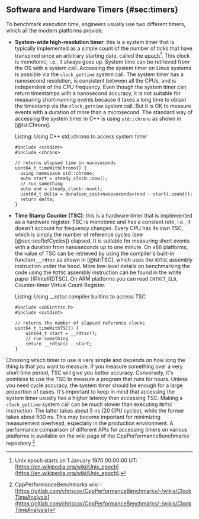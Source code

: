 ## Software and Hardware Timers {#sec:timers}

To benchmark execution time, engineers usually use two different timers, which all the modern platforms provide:

 - **System-wide high-resolution timer**: this is a system timer that is typically implemented as a simple count of the number of ticks that have transpired since an arbitrary starting date, called the [epoch](https://en.wikipedia.org/wiki/Epoch_(computing))[^1]. This clock is monotonic; i.e., it always goes up. System time can be retrieved from the OS with a system call. Accessing the system timer on Linux systems is possible via the `clock_gettime` system call. The system timer has a nanosecond resolution, is consistent between all the CPUs, and is independent of the CPU frequency. Even though the system timer can return timestamps with a nanosecond accuracy, it is not suitable for measuring short-running events because it takes a long time to obtain the timestamp via the `clock_gettime` system call. But it is OK to measure events with a duration of more than a microsecond. The standard way of accessing the system timer in C++ is using `std::chrono` as shown in [@lst:Chrono].

   Listing: Using C++ std::chrono to access system timer
   
   ~~~~ {#lst:Chrono .cpp}
   #include <cstdint>
   #include <chrono>

   // returns elapsed time in nanoseconds
   uint64_t timeWithChrono() {
     using namespace std::chrono;
     auto start = steady_clock::now();
     // run something
     auto end = steady_clock::now();
     uint64_t delta = duration_cast<nanoseconds>(end - start).count();
     return delta;
   }
   ~~~~~~~~~~~~~~~~~~~~~~~~~~~~~~~~~~~~~~~~~~~~~~~~~
   
 - **Time Stamp Counter (TSC)**: this is a hardware timer that is implemented as a hardware register. TSC is monotonic and has a constant rate, i.e., it doesn't account for frequency changes. Every CPU has its own TSC, which is simply the number of reference cycles (see [@sec:secRefCycles]) elapsed. It is suitable for measuring short events with a duration from nanoseconds up to one minute. On x86 platforms, the value of TSC can be retrieved by using the compiler's built-in function `__rdtsc` as shown in [@lst:TSC], which uses the `RDTSC` assembly instruction under the hood. More low-level details on benchmarking the code using the `RDTSC` assembly instruction can be found in the white paper [@IntelRDTSC]. On ARM platforms you can read `CNTVCT_EL0`, Counter-timer Virtual Count Register.

   Listing: Using __rdtsc compiler builtins to access TSC

   ~~~~ {#lst:TSC .cpp}
   #include <x86intrin.h>
   #include <cstdint>

   // returns the number of elapsed reference clocks
   uint64_t timeWithTSC() {
       uint64_t start = __rdtsc();
       // run something
       return __rdtsc() - start;
   }
   ~~~~~~~~~~~~~~~~~~~~~~~~~~~~~~~~~~~~~~~~~~~~~~~~~

Choosing which timer to use is very simple and depends on how long the thing is that you want to measure. If you measure something over a very short time period, TSC will give you better accuracy. Conversely, it's pointless to use the TSC to measure a program that runs for hours. Unless you need cycle accuracy, the system timer should be enough for a large proportion of cases. It's important to keep in mind that accessing the system timer usually has a higher latency than accessing TSC. Making a `clock_gettime` system call can be much slower than executing `RDTSC` instruction. The latter takes about 5 ns (20 CPU cycles), while the former takes about 500 ns. This may become important for minimizing measurement overhead, especially in the production environment. A performance comparison of different APIs for accessing timers on various platforms is available on the wiki page of the CppPerformanceBenchmarks repository.[^3]

[^1]: Unix epoch starts on 1 January 1970 00:00:00 UT: [https://en.wikipedia.org/wiki/Unix_epoch](https://en.wikipedia.org/wiki/Unix_epoch).
[^3]: CppPerformanceBenchmarks wiki - [https://gitlab.com/chriscox/CppPerformanceBenchmarks/-/wikis/ClockTimeAnalysis](https://gitlab.com/chriscox/CppPerformanceBenchmarks/-/wikis/ClockTimeAnalysis)

